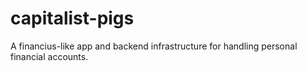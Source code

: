 capitalist-pigs
===============

A financius-like app and backend infrastructure for handling personal financial accounts.
